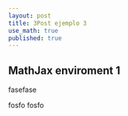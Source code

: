 ```yaml
---
layout: post
title: 3Post ejemplo 3
use_math: true
published: true
---
```


## MathJax enviroment 1

fasefase

fosfo fosfo



